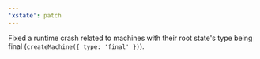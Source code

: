 ```yaml
---
'xstate': patch
---
```


Fixed a runtime crash related to machines with their root state's type being final (`createMachine({ type: 'final' })`).
